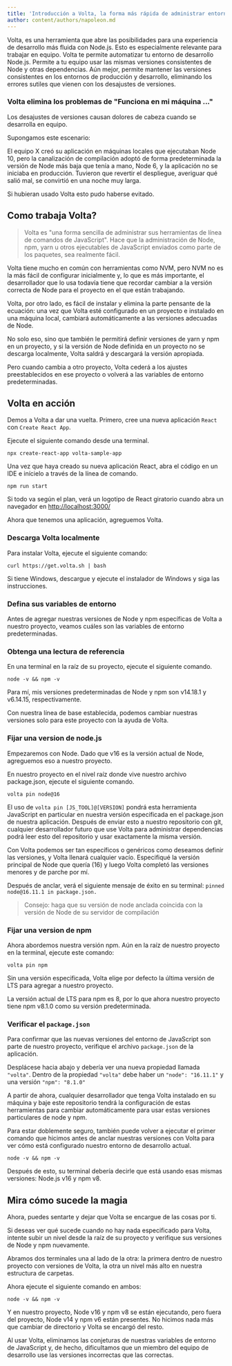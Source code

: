 ```yaml
---
title: 'Introducción a Volta, la forma más rápida de administrar entornos de Node'
author: content/authors/napoleon.md
---
```


Volta, es una herramienta que abre las posibilidades para una experiencia de desarrollo más fluida con Node.js. Esto es especialmente relevante para trabajar en equipo. Volta te permite automatizar tu entorno de desarrollo Node.js. Permite a tu equipo usar las mismas versiones consistentes de Node y otras dependencias. Aún mejor, permite mantener las versiones consistentes en los entornos de producción y desarrollo, eliminando los errores sutiles que vienen con los desajustes de versiones.

### **Volta elimina los problemas de "Funciona en mi máquina ..."**

Los desajustes de versiones causan dolores de cabeza cuando se desarrolla en equipo.

Supongamos este escenario:

El equipo X creó su aplicación en máquinas locales que ejecutaban Node 10, pero la canalización de compilación adoptó de forma predeterminada la versión de Node más baja que tenía a mano, Node 6, y la aplicación no se iniciaba en producción. Tuvieron que revertir el despliegue, averiguar qué salió mal, se convirtió en una noche muy larga.

Si hubieran usado Volta esto pudo haberse evitado.

## **Como trabaja Volta?**

> Volta es "una forma sencilla de administrar sus herramientas de línea de comandos de JavaScript". Hace que la administración de Node, npm, yarn u otros ejecutables de JavaScript enviados como parte de los paquetes, sea realmente fácil.

Volta tiene mucho en común con herramientas como NVM, pero NVM no es la más fácil de configurar inicialmente y, lo que es más importante, el desarrollador que lo usa todavía tiene que recordar cambiar a la versión correcta de Node para el proyecto en el que están trabajando.

Volta, por otro lado, es fácil de instalar y elimina la parte pensante de la ecuación: una vez que Volta esté configurado en un proyecto e instalado en una máquina local, cambiará automáticamente a las versiones adecuadas de Node.

No solo eso, sino que también le permitirá definir versiones de yarn y npm en un proyecto, y si la versión de Node definida en un proyecto no se descarga localmente, Volta saldrá y descargará la versión apropiada.

Pero cuando cambia a otro proyecto, Volta cederá a los ajustes preestablecidos en ese proyecto o volverá a las variables de entorno predeterminadas.

## **Volta en acción**

Demos a Volta a dar una vuelta. Primero, cree una nueva aplicación `React` con `Create React App`.

Ejecute el siguiente comando desde una terminal.

    npx create-react-app volta-sample-app

Una vez que haya creado su nueva aplicación React, abra el código en un IDE e inícielo a través de la línea de comando.

    npm run start

Si todo va según el plan, verá un logotipo de React giratorio cuando abra un navegador en [http://localhost:3000/](http://localhost:3000/)

Ahora que tenemos una aplicación, agreguemos Volta.

### **Descarga Volta localmente**

Para instalar Volta, ejecute el siguiente comando:

    curl https://get.volta.sh | bash

Si tiene Windows, descargue y ejecute el instalador de Windows y siga las instrucciones.

### **Defina sus variables de entorno**

Antes de agregar nuestras versiones de Node y npm específicas de Volta a nuestro proyecto, veamos cuáles son las variables de entorno predeterminadas.

### **Obtenga una lectura de referencia**

En una terminal en la raíz de su proyecto, ejecute el siguiente comando.

    node -v && npm -v

Para mí, mis versiones predeterminadas de Node y npm son v14.18.1 y v6.14.15, respectivamente.

Con nuestra línea de base establecida, podemos cambiar nuestras versiones solo para este proyecto con la ayuda de Volta.

### **Fijar una version de node.js**

Empezaremos con Node. Dado que v16 es la versión actual de Node, agreguemos eso a nuestro proyecto.

En nuestro proyecto en el nivel raíz donde vive nuestro archivo package.json, ejecute el siguiente comando.

    volta pin node@16

El uso de `volta pin [JS_TOOL]@[VERSION]` pondrá esta herramienta JavaScript en particular en nuestra versión especificada en el package.json de nuestra aplicación. Después de enviar esto a nuestro repositorio con git, cualquier desarrollador futuro que use Volta para administrar dependencias podrá leer esto del repositorio y usar exactamente la misma versión.

Con Volta podemos ser tan específicos o genéricos como deseamos definir las versiones, y Volta llenará cualquier vacío. Especifiqué la versión principal de Node que quería (16) y luego Volta completó las versiones menores y de parche por mí.

Después de anclar, verá el siguiente mensaje de éxito en su terminal: `pinned node@16.11.1 in package.json.`

> Consejo: haga que su versión de node anclada coincida con la versión de Node de su servidor de compilación

### **Fijar una version de npm**

Ahora abordemos nuestra versión npm. Aún en la raíz de nuestro proyecto en la terminal, ejecute este comando:

    volta pin npm

Sin una versión especificada, Volta elige por defecto la última versión de LTS para agregar a nuestro proyecto.

La versión actual de LTS para npm es 8, por lo que ahora nuestro proyecto tiene npm v8.1.0 como su versión predeterminada.

### **Verificar el** `package.json`

Para confirmar que las nuevas versiones del entorno de JavaScript son parte de nuestro proyecto, verifique el archivo `package.json` de la aplicación.

Desplácese hacia abajo y debería ver una nueva propiedad llamada `"volta"`. Dentro de la propiedad `"volta"` debe haber un `"node": "16.11.1"` y una versión `"npm": "8.1.0"`

A partir de ahora, cualquier desarrollador que tenga Volta instalado en su máquina y baje este repositorio tendrá la configuración de estas herramientas para cambiar automáticamente para usar estas versiones particulares de node y npm.

Para estar doblemente seguro, también puede volver a ejecutar el primer comando que hicimos antes de anclar nuestras versiones con Volta para ver cómo está configurado nuestro entorno de desarrollo actual.

    node -v && npm -v

Después de esto, su terminal debería decirle que está usando esas mismas versiones: Node.js v16 y npm v8.

## **Mira cómo sucede la magia**

Ahora, puedes sentarte y dejar que Volta se encargue de las cosas por ti.

Si deseas ver qué sucede cuando no hay nada especificado para Volta, intente subir un nivel desde la raíz de su proyecto y verifique sus versiones de Node y npm nuevamente.

Abramos dos terminales una al lado de la otra: la primera dentro de nuestro proyecto con versiones de Volta, la otra un nivel más alto en nuestra estructura de carpetas.

Ahora ejecute el siguiente comando en ambos:

    node -v && npm -v

Y en nuestro proyecto, Node v16 y npm v8 se están ejecutando, pero fuera del proyecto, Node v14 y npm v6 están presentes. No hicimos nada más que cambiar de directorio y Volta se encargó del resto.

Al usar Volta, eliminamos las conjeturas de nuestras variables de entorno de JavaScript y, de hecho, dificultamos que un miembro del equipo de desarrollo use las versiones incorrectas que las correctas.
